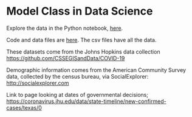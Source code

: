 # Model Class in Data Science

Explore the data in the Python notebook, [here](https://colab.research.google.com/drive/18b7YVf0YRQb7QLSn2x99YNC_S-roV3ab#scrollTo=NVzeld1y_yqA).

Code and data files are [here](https://github.com/KBurbank/sampleclass). The csv files have all the data.

These datasets come from the Johns Hopkins data collection
https://github.com/CSSEGISandData/COVID-19

Demographic information comes from the American Community Survey data, collected by the census bureau, via SocialExplorer:
http://socialexplorer.com

Link to page looking at dates of governmental decisions;
https://coronavirus.jhu.edu/data/state-timeline/new-confirmed-cases/texas/0

